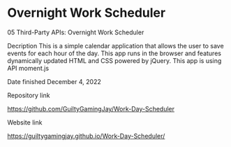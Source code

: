 # Overnight Work Scheduler


05 Third-Party APIs: Overnight Work Scheduler

Decription
This is a simple calendar application that allows the user to save events for each hour of the day.
This app runs in the browser and features dynamically updated HTML and CSS powered by jQuery.
This app is using API moment.js

Date finished
December 4, 2022

Repository link

https://github.com/GuiltyGamingJay/Work-Day-Scheduler

Website link

https://guiltygamingjay.github.io/Work-Day-Scheduler/